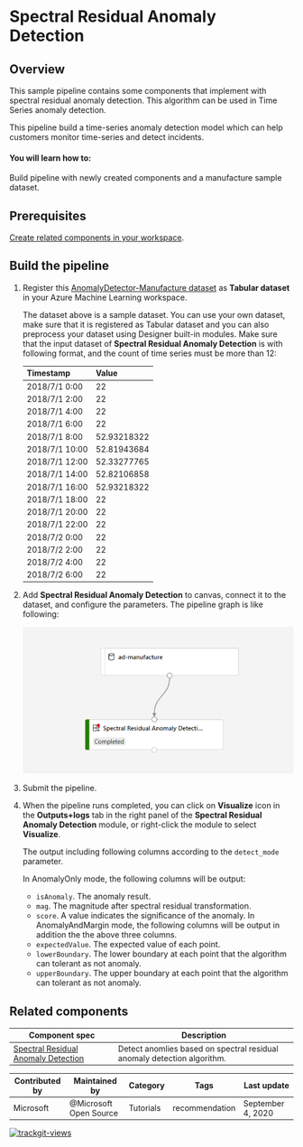 # Spectral Residual Anomaly Detection 

## Overview

This sample pipeline contains some components that implement with spectral residual anomaly detection. This algorithm can be used in Time Series anomaly detection.

This pipeline build a time-series anomaly detection model which can help customers monitor time-series and detect incidents.

#### You will learn how to:

Build pipeline with newly created components and a manufacture sample dataset.

## Prerequisites

[Create related components in your workspace](.../tutorial/tutorial1-use-existing-components.md).

## Build the pipeline

1. Register this [AnomalyDetector-Manufacture dataset](https://github.com/microsoft/Cognitive-Samples-IntelligentKiosk/blob/master/Kiosk/Assets/AnomalyDetector/AnomalyDetector-Manufacture.csv) as **Tabular dataset** in your Azure Machine Learning workspace.

    The dataset above is a sample dataset. You can use your own dataset, make sure that it is registered as Tabular dataset and you can also preprocess your dataset using Designer built-in modules. Make sure that the input dataset of **Spectral Residual Anomaly Detection** is with following format, and the count of time series must be more than 12:

    |Timestamp|Value|
    |---|---|
    |2018/7/1 0:00|22|
    |2018/7/1 2:00|22|
    |2018/7/1 4:00|22|
    |2018/7/1 6:00|22|
    |2018/7/1 8:00|52.93218322|
    |2018/7/1 10:00|52.81943684|
    |2018/7/1 12:00|52.33277765|
    |2018/7/1 14:00|52.82106858|
    |2018/7/1 16:00|52.93218322|
    |2018/7/1 18:00|22|
    |2018/7/1 20:00|22|
    |2018/7/1 22:00|22|
    |2018/7/2 0:00|22|
    |2018/7/2 2:00|22|
    |2018/7/2 4:00|22|
    |2018/7/2 6:00|22|

1. Add **Spectral Residual Anomaly Detection** to canvas, connect it to the dataset, and configure the parameters. The pipeline graph is like following:

    ![](./ad-pipeline.png)

1. Submit the pipeline.
1. When the pipeline runs completed, you can click on **Visualize** icon in the **Outputs+logs** tab in the right panel of the **Spectral Residual Anomaly Detection** module, or right-click the module to select **Visualize**.

    The output including following columns according to the `detect_mode` parameter.
    
    In AnomalyOnly mode, the following columns will be output:
    * `isAnomaly`. The anomaly result.
    * `mag`. The magnitude after spectral residual transformation.
    * `score`. A value indicates the significance of the anomaly.
    In AnomalyAndMargin mode, the following columns will be output in addition the the above three columns.
    * `expectedValue`. The expected value of each point.
    * `lowerBoundary`. The lower boundary at each point that the algorithm can tolerant as not anomaly.
    * `upperBoundary`. The upper boundary at each point that the algorithm can tolerant as not anomaly.

## Related components
| Component spec               | Description                                                  |
| --- |--- |
[Spectral Residual Anomaly Detection](https://github.com/microsoft/anomalydetector/blob/master/aml_component/ad_component.yaml)| Detect anomlies based on spectral residual anomaly detection algorithm. |


| Contributed by | Maintained by | Category | Tags | Last update | 
|---|---|---|---|---|
| Microsoft | @Microsoft Open Source | Tutorials |recommendation| September 4, 2020 |

<a href="https://trackgit.com">
<img src="https://us-central1-trackgit-analytics.cloudfunctions.net/token/ping/kj16b0uicksts53g2buk" alt="trackgit-views" />
</a>